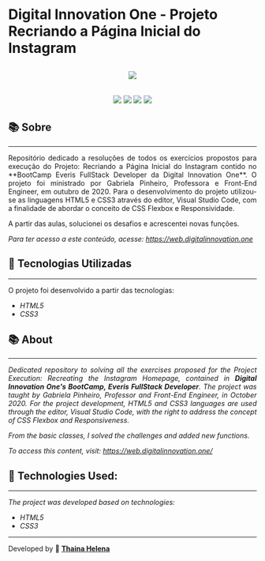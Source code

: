 <h1> 
    Digital Innovation One - Projeto Recriando a Página Inicial do Instagram
</h1>

<h2 align="center">
<img src="https://i.imgur.com/nMtQKJN.png">
</h2>

<h2 align="center">
    <a href="https://www.facebook.com/digitalinnovationone" target="_blank"><img class="link" src="https://i.imgur.com/s9wDAAI.png?1"></a> <a href="https://www.youtube.com/results?search_query=digital+innovation+one" target="_blank"><img class="link" src="https://i.imgur.com/zG40AZC.png?1"></a> <a href="https://twitter.com/dio4tech" target="_blank"><img class="link" src="https://i.imgur.com/0Xfla8g.png?1"></a> <a href="https://web.digitalinnovation.one/" target="_blank"><img class="link" src="https://i.imgur.com/skUash9.png?1"></a>
</h2>

## 📚 Sobre
------------
<p align="justify">Repositório dedicado a resoluções de todos os exercícios propostos para execução do Projeto: Recriando a Página Inicial do Instagram contido no **BootCamp Everis FullStack Developer da Digital Innovation One**. O projeto foi ministrado por Gabriela Pinheiro, Professora e Front-End Engineer, em outubro de 2020. Para o desenvolvimento do projeto utilizou-se as linguagens HTML5 e CSS3 através do editor, Visual Studio Code, com a finalidade de abordar o conceito de CSS Flexbox e Responsividade.</p>

<p align="justify">A partir das aulas, solucionei os desafios e acrescentei novas funções.</p>

*Para ter acesso a este conteúdo, acesse: https://web.digitalinnovation.one*                                  


## 🚀 Tecnologias Utilizadas
------------
O projeto foi desenvolvido a partir das tecnologias:

- *HTML5*
- *CSS3*


## 📚 About
------------
*<p align="justify">Dedicated repository to solving all the exercises proposed for the Project Execution: Recreating the Instagram Homepage, contained in **Digital Innovation One's BootCamp, Everis FullStack Developer**. The project was taught by Gabriela Pinheiro, Professor and Front-End Engineer, in October 2020. For the project development, HTML5 and CSS3 languages ​​are used through the editor, Visual Studio Code, with the right to address the concept of CSS Flexbox and Responsiveness.</p>*

*From the basic classes, I solved the challenges and added new functions.*

*To access this content, visit: https://web.digitalinnovation.one/*                                  


## 🚀 Technologies Used:
------------
*The project was developed based on technologies:*

- *HTML5*
- *CSS3*

--------------

Developed by 🍁 [**Thaina Helena**](https://github.com/Thainahelena)